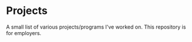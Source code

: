 # Projects
A small list of various projects/programs I've worked on. This repository is for employers.
